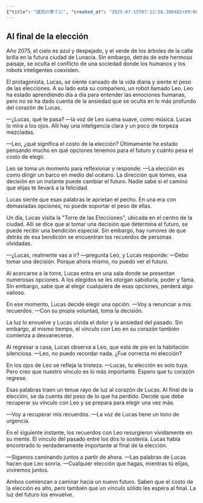 ```yaml
---
{"title": "選択の果てに", "created_at": "2025-07-15T07:12:56.300482+09:00", "pattern_id": 5, "pattern_name": "選択の代償型", "year": 2075}
---
```


## Al final de la elección

Año 2075, el cielo es azul y despejado, y el verde de los árboles de la calle brilla en la futura ciudad de Lunacia. Sin embargo, detrás de este hermoso paisaje, se oculta el conflicto de una sociedad donde los humanos y los robots inteligentes coexisten.

El protagonista, Lucas, se siente cansado de la vida diaria y siente el peso de las elecciones. A su lado está su compañero, un robot llamado Leo. Leo ha estado aprendiendo día a día para entender las emociones humanas, pero no se ha dado cuenta de la ansiedad que se oculta en lo más profundo del corazón de Lucas.

—¿Lucas, qué te pasa? —la voz de Leo suena suave, como música. Lucas lo mira a los ojos. Allí hay una inteligencia clara y un poco de torpeza mezcladas.

—Leo, ¿qué significa el costo de la elección? Últimamente he estado pensando mucho en qué opciones tenemos para el futuro y cuánto pesa el costo de elegir.

Leo se toma un momento para reflexionar y responde: —La elección es como dirigir un barco en medio del océano. La dirección que tomes, esa decisión en un instante puede cambiar el futuro. Nadie sabe si el camino que elijas te llevará a la felicidad.

Lucas siente que esas palabras le aprietan el pecho. En una era con demasiadas opciones, no puede soportar el peso de ellas.

Un día, Lucas visita la "Torre de las Elecciones", ubicada en el centro de la ciudad. Allí se dice que al tomar una decisión que determina el futuro, se puede recibir una bendición especial. Sin embargo, hay rumores de que detrás de esa bendición se encuentran los recuerdos de personas olvidadas.

—¿Lucas, realmente vas a ir? —pregunta Leo, y Lucas responde: —Debo tomar una decisión. Porque ahora mismo, no puedo ver el futuro.

Al acercarse a la torre, Lucas entra en una sala donde se presentan numerosas opciones. A los elegidos se les otorgan sabiduría, poder y fama. Sin embargo, sabe que al elegir cualquiera de esas opciones, perderá algo valioso.

En ese momento, Lucas decide elegir una opción. —Voy a renunciar a mis recuerdos. —Con su propia voluntad, toma la decisión.

La luz lo envuelve y Lucas olvida el dolor y la ansiedad del pasado. Sin embargo, al mismo tiempo, el vínculo con Leo en su corazón también comienza a desvanecerse.

Al regresar a casa, Lucas observa a Leo, que está de pie en la habitación silenciosa. —Leo, no puedo recordar nada. ¿Fue correcta mi elección?

En los ojos de Leo se refleja la tristeza. —Lucas, tu elección es solo tuya. Pero creo que nuestro vínculo es lo más importante. Espero que tu corazón regrese.

Esas palabras traen un tenue rayo de luz al corazón de Lucas. Al final de la elección, se da cuenta del peso de lo que ha perdido. Decide que debe recuperar su vínculo con Leo y se prepara para elegir una vez más.

—Voy a recuperar mis recuerdos. —La voz de Lucas tiene un tono de urgencia.

En el siguiente instante, los recuerdos con Leo resurgieron vívidamente en su mente. El vínculo del pasado entre los dos lo sostenía. Lucas había encontrado lo verdaderamente importante al final de la elección.

—Sigamos caminando juntos a partir de ahora. —Las palabras de Lucas hacen que Leo sonría. —Cualquier elección que hagas, mientras tú elijas, viviremos juntos.

Ambos comienzan a caminar hacia un nuevo futuro. Saben que el costo de la elección es alto, pero también que un vínculo sólido les espera al final. La luz del futuro los envuelve.
